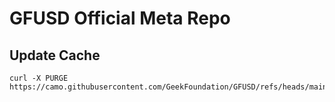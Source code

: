 # GFUSD Official Meta Repo

## Update Cache

```
curl -X PURGE https://camo.githubusercontent.com/GeekFoundation/GFUSD/refs/heads/main/icon.png
```
